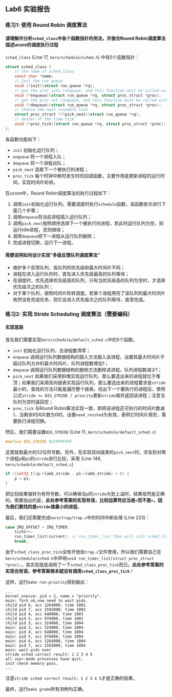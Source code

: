 ## Lab6 实验报告

### 练习1: 使用 Round Robin 调度算法

#### 请理解并分析`sched_class`中各个函数指针的用法，并接合Round Robin调度算法描述ucore的调度执行过程

`sched_class` (Line 17, `kern/schedule/sched.h`) 中有5个函数指针：

```c
struct sched_class {
    // the name of sched_class
    const char *name;
    // Init the run queue
    void (*init)(struct run_queue *rq);
    // put the proc into runqueue, and this function must be called with rq_lock
    void (*enqueue)(struct run_queue *rq, struct proc_struct *proc);
    // get the proc out runqueue, and this function must be called with rq_lock
    void (*dequeue)(struct run_queue *rq, struct proc_struct *proc);
    // choose the next runnable task
    struct proc_struct *(*pick_next)(struct run_queue *rq);
    // dealer of the time-tick
    void (*proc_tick)(struct run_queue *rq, struct proc_struct *proc);
};
```

各函数功能如下：

- `init` 初始化运行队列；
- `enqueue` 将一个进程入队；
- `dequeue` 将一个进程出队；
- `pick_next` 选取下一个被执行的进程；
- `proc_tick` 每个时钟中断时发生时的回调函数，主要作用是更新进程的运行时间，实现时间片轮转。

在ucore中，Round Robin调度算法的执行过程如下：

1. 调用`init`初始化运行队列，需要调度时执行`schedule`函数，该函数依次进行下面几个步骤；
2. 调用`enqueue`将当前进程插入运行队列；
3. 调用`pick_next`按照顺序选择下一个被执行的进程，若此时运行队列为空，则运行idle进程，否则继续；
4. 调用`dequeue`把下一进程从运行队列删除；
5. 完成进程切换，运行下一进程。

#### 简要说明如何设计实现“多级反馈队列调度算法”

- 维护多个反馈队列，各队列的优先级和最大时间片不同；
- 进程在进入运行队列时，首先进入优先级最高的队列等待；
- 在调度时，优先选择优先级高的队列，只有当优先级高的队列为空时，才选择优先级次之的队列；
- 对于某个队列，按照时间片轮转调度。若某个进程用完了该队列的最大时间片依然没有完成任务，则它会进入优先级次之的队列等待，直至完成。

### 练习2: 实现 Stride Scheduling 调度算法（需要编码）

#### 实现思路

首先我们需要实现`kern/schedule/default_sched.c`中的5个函数。

- `init` 初始化运行队列，总进程数清零；
- `enqueue` 调用运行队列数据结构的插入方法插入该进程，设置其最大时间片不超过队列允许的最大时间片，队列进程数增加1；
- `dequeue` 调用运行队列数据结构的删除方法删除该进程，队列进程数减少1；
- `pick_next` 如果我们采用斜堆实现运行队列，那么要选出来的进程就位于堆顶；如果我们采用双向链表实现运行队列，那么要选出来的进程要求是`stride`最小的，查找的方法只能是遍历整个链表。找出下一个要执行的进程后，使用公式`stride += BIG_STRIDE / priority`更新`stride`值并返回该进程；注意当队列为空时返回空；
- `proc_tick` 与Round Robin算法实现一致，即把该进程还可执行的时间片数减1，当剩余时间片数为0时，设置`need_resched`为有效，表明它时间片用完，需要执行进程切换。

然后，我们需要设置`BIG_STRIDE` (Line 11, `kern/schedule/default_sched.c`)

```c
#define BIG_STRIDE 0x7FFFFFFF
```

这里就取最大的32位符号数。另外，在实现双向链表的`pick_next`时，涉及到对两个进程`p`和`p1`的`stride`进行比较，采用 (Line 146, `kern/schedule/default_sched.c`)

```c
if ((int32_t)(p->lab6_stride - p1->lab6_stride) < 0) {
    p = p1;
}
```

把比较结果强转为有符号数，可以确保当`p`的`stride`大到上溢时，结果依然是正确的。需要指出的是，**此处参考答案的实现有误，比较运算符应当是`<`而不是`>`，因为我们要找的是`stride`值最小的进程**。

最后，我们还需要完成`kern/trap/trap.c`中的时间中断处理 (Line 223)：

```c
case IRQ_OFFSET + IRQ_TIMER:
    ticks++;
    run_timer_list(current); // run_timer_list then will call sched_class_proc_tick
    break;
```

由于`sched_class_proc_tick`没有开放给`trap.c`文件使用，所以我们需要自己在`kern/schedule/sched.h`中声明`void run_timer_list(struct proc_struct *proc);`，其实现就是调用了一下`sched_class_proc_tick`而已。**此处参考答案的实现也有误，参考答案根本就没有调用`sched_class_proc_tick`**！

这样，运行`make run-priority`得到输出：

```
...
kernel_execve: pid = 2, name = "priority".
main: fork ok,now need to wait pids.
child pid 6, acc 1264000, time 1001
child pid 7, acc 1592000, time 1002
child pid 4, acc 648000, time 1003
child pid 5, acc 976000, time 1003
child pid 3, acc 324000, time 1004
main: pid 3, acc 324000, time 1004
main: pid 4, acc 648000, time 1004
main: pid 5, acc 976000, time 1004
main: pid 6, acc 1264000, time 1004
main: pid 7, acc 1592000, time 1004
main: wait pids over
stride sched correct result: 1 2 3 4 5
all user-mode processes have quit.
init check memory pass.
...
```

注意`stride sched correct result: 1 2 3 4 5`才是正确的结果。

最终，运行`make grade`所有测例均正确。
